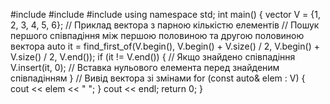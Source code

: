#include <iostream>
#include <vector>
#include <algorithm>
using namespace std;
int main() {
    vector<int> V = {1, 2, 3, 4, 5, 6}; // Приклад вектора з парною кількістю елементів
    // Пошук першого співпадіння між першою половиною та другою половиною вектора
    auto it = find_first_of(V.begin(), V.begin() + V.size() / 2, V.begin() + V.size() / 2, V.end());
    if (it != V.end()) { // Якщо знайдено співпадіння
        V.insert(it, 0); // Вставка нульового елемента перед знайденим співпадінням
    }
    // Вивід вектора зі змінами
    for (const auto& elem : V) {
        cout << elem << " ";
    }
    cout << endl;
    return 0;
}
